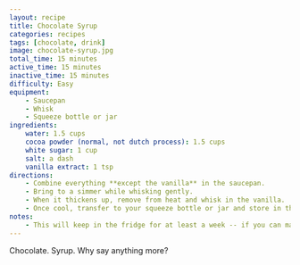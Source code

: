 ```yaml
---
layout: recipe
title: Chocolate Syrup
categories: recipes
tags: [chocolate, drink]
image: chocolate-syrup.jpg
total_time: 15 minutes
active_time: 15 minutes
inactive_time: 15 minutes
difficulty: Easy
equipment:
    - Saucepan
    - Whisk
    - Squeeze bottle or jar
ingredients:
    water: 1.5 cups
    cocoa powder (normal, not dutch process): 1.5 cups
    white sugar: 1 cup
    salt: a dash
    vanilla extract: 1 tsp
directions:
    - Combine everything **except the vanilla** in the saucepan.
    - Bring to a simmer while whisking gently.
    - When it thickens up, remove from heat and whisk in the vanilla.
    - Once cool, transfer to your squeeze bottle or jar and store in the fridge.
notes:
    - This will keep in the fridge for at least a week -- if you can make it last that long.
---
```

Chocolate. Syrup. Why say anything more?